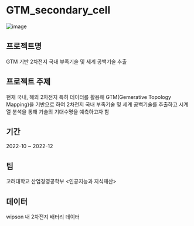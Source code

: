 # GTM_secondary_cell

![image](https://user-images.githubusercontent.com/122433920/223603201-7da4fd68-31e4-4130-bc65-e09d8e408394.png)

## 프로젝트명

GTM 기반 2차전지 국내 부족기술 및 세계 공백기술 추출

## 프로젝트 주제

현재 국내, 해외 2차전지 특허 데이터를 활용해 GTM(Gemerative Topology Mapping)을 기반으로 하여 2차전지 국내 부족기술 및 세계 공백기술를 추출하고 시계열 분석을 통해 기술의 기대수명을 예측하고자 함

## 기간

2022-10 ~ 2022-12

## 팀

고려대학교 산업경영공학부 <인공지능과 지식재산>

## 데이터

wipson 내 2차전지 배터리 데이터

## 
